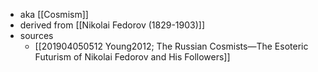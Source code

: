 - aka [[Cosmism]]
- derived from [[Nikolai Fedorov (1829-1903)]]
- sources
	- [[201904050512 Young2012; The Russian Cosmists—The Esoteric Futurism of Nikolai Fedorov and His Followers]]